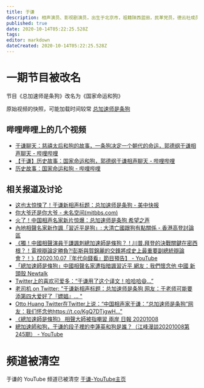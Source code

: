 ```yaml
---
title: 于谦
description: 相声演员、影视剧演员，出生于北京市，祖籍陕西蓝田，民革党员，德云社成员。北京马术文化节儿童马术推广大使。
published: true
date: 2020-10-14T05:22:25.528Z
tags: 
editor: markdown
dateCreated: 2020-10-14T05:22:25.528Z
---
```


# 一期节目被改名

节目《总加速师是条狗》改名为《国家命运和狗》

原始视频的快照，可能加载时间较常 [总加速师是条狗](https://web.archive.org/web/20201014041053if_/https://www.youtube.com/embed/_4s0r5g1KSw?version=3&rel=1&fs=1&autohide=2&showsearch=0&showinfo=1&iv_load_policy=1&wmode=transparent)

<!-- 或者这个网站 [总加速师是条狗](https://web.archive.org/web/20201006015351/https://r3---sn-n4v7knll.googlevideo.com/videoplayback?expire=1601970826&ei=Ks57X7-1Hb2L2_gP45y2cA&ip=207.241.231.173&id=o-ACIGWYhbHncclsvEpQJY1PwBjuw0Rv2hArRS5SbtJLm6&itag=22&source=youtube&requiressl=yes&mh=68&mm=31,26&mn=sn-n4v7knll,sn-a5mekner&ms=au,onr&mv=m&mvi=3&pl=20&initcwndbps=1740000&vprv=1&mime=video/mp4&ratebypass=yes&dur=898.449&lmt=1601926095473994&mt=1601949061&fvip=3&fexp=23915654&c=WEB&txp=5516222&sparams=expire,ei,ip,id,itag,source,requiressl,vprv,mime,ratebypass,dur,lmt&sig=AOq0QJ8wRQIgH5O30hYkSABP4wVACCxLVi9FIAuS-346S-cQztNWllYCIQDQ7eIGjf09XPq8XaH9r2BWIxXreOeNzyvnmY3csn05zQ%3D%3D&lsparams=mh,mm,mn,ms,mv,mvi,pl,initcwndbps&lsig=AG3C_xAwRQIhALfi9P07kZ5WHdfNXlloYeSV2NRbISts55z6Jlzt3V4_AiAP9J_QdSFyPfDfzUCV8aJaX9RveOoSemFF8UJgkJeqKg%3D%3D&video_id=_4s0r5g1KSw) -->

哔哩哔哩上的几个视频
--------------------

+ [于谦聊天：慈禧太后和狗的故事，一条狗决定一个朝代的命运，郭德纲于谦相声聊天 - 哔哩哔哩](https://archive.is/TNBWS "https://www.bilibili.com/video/BV1hK411N7nu")
+ [【于谦】历史故事：国家命运和狗，郭德纲于谦相声聊天 - 哔哩哔哩](https://archive.is/gNG8k "https://www.bilibili.com/video/BV1vK4y187KQ")
+ [历史故事：国家命运和狗 - 哔哩哔哩](https://archive.is/lg4fs "https://www.bilibili.com/video/BV1n54y1k7Et")

相关报道及讨论
--------------

+ [这也太惊悚了！于谦新相声标题：总加速师是条狗 - 美中快报](https://web.archive.org/web/20201014041052/https://jenreport.com/2020/10/06/12843/)
+ [你大爷还是你大爷 - 未名空间(mitbbs.com)](https://web.archive.org/web/20201014042957/https://www.mitbbs.com/article_t/Joke/34211629.html)
+ [火了！中国相声名家新片惊爆：总加速师是条狗 希望之声](https://archive.is/9KgbD "https://www.soundofhope.org/post/429505")
+ [內地相聲名家新作諷「習近平是狗」: 大清亡國跟狗有點關係 - 香港高登討論區](https://web.archive.org/web/20201014043300if_/https://forum.hkgolden.com/thread/7311363/page/1)
+ [《獨！中國相聲演員于謙諷刺總加速師是條狗？！川普.拜登的決戰關鍵在密西根？！電視辯論定勝負?!彭斯與賀錦麗的交鋒將成史上最重要副總統辯論會？！》【2020.10.07『年代向錢看』節目預告】 - YouTube](https://archive.is/nJ4cD "https://archive.is/6RthI")
+ [「總加速師是條狗」中國相聲名家遭指暗諷習近平 網友：我們懷念他 中國 新頭殼 Newtalk](https://web.archive.org/web/20201014044837/https://newtalk.tw/news/view/2020-10-07/475691)
+ [Twitter上的喜欢可爱多：“于谦用了这个译文！哈哈哈😄…”](https://archive.is/M2T4x "https://twitter.com/haha5134/status/1313389927003049984")
+ [老司机 on Twitter: "于谦新相声标题：总加速师是条狗 网友：于老师可能要添第四大爱好了『嫖娼』… "](https://archive.is/5nBo2 "https://twitter.com/h5LPyKL7TP6jjop/status/1313576963739590656")
+ [Otto Huang Twitter在Twitter上说：“中国相声家于谦：“总加速师是条狗”网友：我们怀念他https://t.co/KgQ7DTjgwH…”](https://archive.is/7sVqq "https://twitter.com/OttoHuang120/status/1313710503340969984")
+ [《總加速師是條狗》 相聲大師被指嘲習 兩岸 日報 20201008](https://archive.is/mk9bo "https://hk.appledaily.com/china/20201008/GD7DBODHOFDNRG6ZTR33QC6UNM/")
+ [總加速師和狗，于谦的段子裡的李蓮英和狗是誰？（江峰漫談20201008第245期） - YouTube](https://archive.is/OAiTp "https://www.youtube.com/watch?v=3asGAARiXwY")

# 频道被清空

于谦的 YouTube 频道已被清空 [于谦-YouTube主页](https://web.archive.org/web/20201012120713if_/https://www.youtube.com/channel/UCERwOK7WU3ZOWx2VWTcFffQ)
